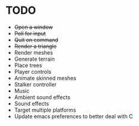 TODO
====

  - ~~Open a window~~
  - ~~Poll for input~~
  - ~~Quit on command~~
  - ~~Render a triangle~~
  - Render meshes
  - Generate terrain
  - Place trees
  - Player controls
  - Animate skinned meshes
  - Stalker controller
  - Music
  - Ambient sound effects
  - Sound effects
  - Target multiple platforms
  - Update emacs preferences to better deal with C

